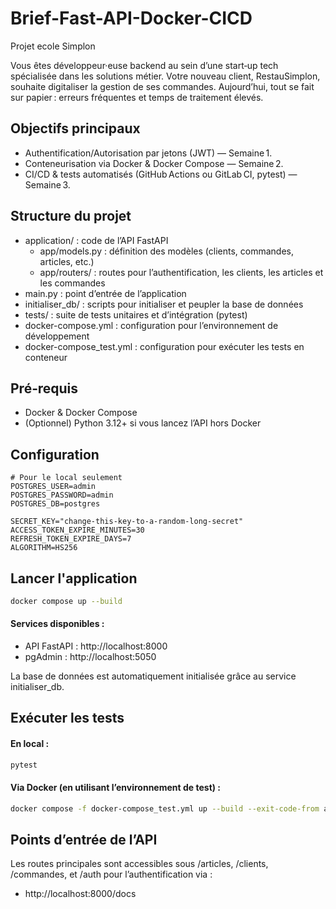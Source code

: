 # Brief-Fast-API-Docker-CICD
Projet ecole Simplon

Vous êtes développeur·euse backend au sein d’une start‑up tech spécialisée dans les solutions métier.
Votre nouveau client, RestauSimplon, souhaite digitaliser la gestion de ses commandes.
Aujourd’hui, tout se fait sur papier : erreurs fréquentes et temps de traitement élevés.
## Objectifs principaux
 
 - Authentification/Autorisation par jetons (JWT) — Semaine 1.
 - Conteneurisation via Docker & Docker Compose — Semaine 2.
 - CI/CD & tests automatisés (GitHub Actions ou GitLab CI, pytest) — Semaine 3.

## Structure du projet

- application/ : code de l’API FastAPI
    - app/models.py : définition des modèles (clients, commandes, articles, etc.)
    - app/routers/ : routes pour l’authentification, les clients, les articles et les commandes
- main.py : point d’entrée de l’application
- initialiser_db/ : scripts pour initialiser et peupler la base de données
- tests/ : suite de tests unitaires et d’intégration (pytest)
- docker-compose.yml : configuration pour l’environnement de développement
- docker-compose_test.yml : configuration pour exécuter les tests en conteneur

## Pré‑requis

- Docker & Docker Compose
- (Optionnel) Python 3.12+ si vous lancez l’API hors Docker

## Configuration

```
# Pour le local seulement
POSTGRES_USER=admin
POSTGRES_PASSWORD=admin
POSTGRES_DB=postgres

SECRET_KEY="change-this-key-to-a-random-long-secret"
ACCESS_TOKEN_EXPIRE_MINUTES=30
REFRESH_TOKEN_EXPIRE_DAYS=7
ALGORITHM=HS256
```

## Lancer l'application

```bash
docker compose up --build
```
#### Services disponibles :
- API FastAPI : http://localhost:8000
- pgAdmin : http://localhost:5050

La base de données est automatiquement initialisée grâce au service initialiser_db.

## Exécuter les tests

#### En local :

```bash
pytest
```
#### Via Docker (en utilisant l’environnement de test) :

```bash
docker compose -f docker-compose_test.yml up --build --exit-code-from app
```

## Points d’entrée de l’API

Les routes principales sont accessibles sous /articles, /clients, /commandes, et /auth pour l’authentification via :
- http://localhost:8000/docs